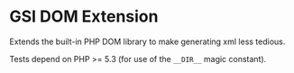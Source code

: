 GSI DOM Extension
===================================================
Extends the built-in PHP DOM library to make generating
xml less tedious.

Tests depend on PHP >= 5.3 (for use of the `__DIR__` magic constant).